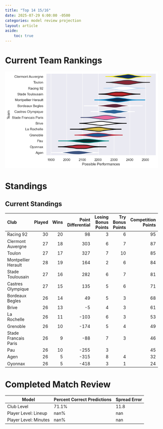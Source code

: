 ```yaml
---  
title: "Top 14 15/16"  
date: 2025-07-29 6:00:00 -0500  
categories: model review projection  
layout: article  
aside:  
    toc: true  
---
```

# Current Team Rankings


![Club Rankings](plots/rankings_Top_14_1516.png)
# Standings

## Current Standings


| Club                 |   Played |   Wins |   Point Differential |   Losing Bonus Points |   Try Bonus Points |   Competition Points |
|:---------------------|---------:|-------:|---------------------:|----------------------:|-------------------:|---------------------:|
| Racing 92            |       30 |     20 |                   98 |                     3 |                  6 |                   95 |
| Clermont Auvergne    |       27 |     18 |                  303 |                     6 |                  7 |                   87 |
| Toulon               |       27 |     17 |                  327 |                     7 |                 10 |                   85 |
| Montpellier Herault  |       28 |     19 |                  164 |                     2 |                  6 |                   84 |
| Stade Toulousain     |       27 |     16 |                  282 |                     6 |                  7 |                   81 |
| Castres Olympique    |       27 |     15 |                  135 |                     5 |                  6 |                   71 |
| Bordeaux Begles      |       26 |     14 |                   49 |                     5 |                  3 |                   68 |
| Brive                |       26 |     13 |                   -5 |                     4 |                  3 |                   61 |
| La Rochelle          |       26 |     11 |                 -103 |                     6 |                  3 |                   53 |
| Grenoble             |       26 |     10 |                 -174 |                     5 |                  4 |                   49 |
| Stade Francais Paris |       26 |      9 |                  -88 |                     7 |                  3 |                   46 |
| Pau                  |       26 |     10 |                 -255 |                     3 |                    |                   45 |
| Agen                 |       26 |      5 |                 -315 |                     8 |                  4 |                   32 |
| Oyonnax              |       26 |      5 |                 -418 |                     3 |                  1 |                   24 |



# Completed Match Review


| Model | Percent Correct Predictions | Spread Error |
| ------ | ------ | ------ |
| Club Level | 71.1% | 11.8 |
| Player Level: Lineup | nan% | nan |
| Player Level: Minutes | nan% | nan |

